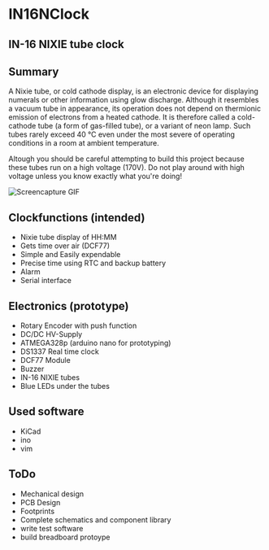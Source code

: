 # IN16NClock
## IN-16 NIXIE tube clock

## Summary

A Nixie tube, or cold cathode display, is an electronic device for displaying numerals or other information using glow discharge.
Although it resembles a vacuum tube in appearance, its operation does not depend on thermionic emission of electrons from a heated cathode. 
It is therefore called a cold-cathode tube (a form of gas-filled tube), or a variant of neon lamp. 
Such tubes rarely exceed 40 °C even under the most severe of operating conditions in a room at ambient temperature.

Altough you should be careful attempting to build this project because these tubes run on a high voltage (170V). Do not play around with high voltage unless you know exactly what you're doing!

![Screencapture GIF](https://github.com/id101010/IN16NClock/blob/master/Doc/nixieclock.gif)

## Clockfunctions (intended)

- Nixie tube display of HH:MM
- Gets time over air (DCF77)
- Simple and Easily expendable
- Precise time using RTC and backup battery
- Alarm
- Serial interface

## Electronics (prototype)

- Rotary Encoder with push function
- DC/DC HV-Supply
- ATMEGA328p (arduino nano for prototyping)
- DS1337 Real time clock
- DCF77 Module
- Buzzer
- IN-16 NIXIE tubes
- Blue LEDs under the tubes

## Used software

- KiCad
- ino 
- vim

## ToDo

- Mechanical design
- PCB Design
- Footprints
- Complete schematics and component library
- write test software
- build breadboard protoype
